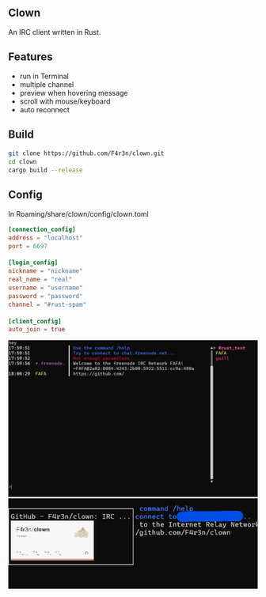 ## Clown

An IRC client written in Rust.

## Features

* run in Terminal
* multiple channel
* preview when hovering message
* scroll with mouse/keyboard
* auto reconnect

## Build

```bash
git clone https://github.com/F4r3n/clown.git
cd clown
cargo build --release
```

## Config

In Roaming/share/clown/config/clown.toml

```toml
[connection_config]
address = "localhost"
port = 6697

[login_config]
nickname = "nickname"
real_name = "real"
username = "username"
password = "password"
channel = "#rust-spam"

[client_config]
auto_join = true
```

![clown](images/clown.png)
![clown_preview](images/clown_preview.png)
